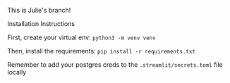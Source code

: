 This is Julie's branch!

Installation Instructions

First, create your virtual env: 
`python3 -m venv venv`

Then, install the requirements:
`pip install -r requirements.txt`

Remember to add your postgres creds to the `.streamlit/secrets.toml` file locally